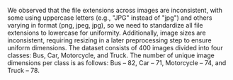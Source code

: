 We observed that the file extensions across images are inconsistent, with some using uppercase letters (e.g., "JPG" instead of "jpg") 
and others varying in format (png, jpeg, jpg), so we need to standardize all file extensions to lowercase for uniformity. Additionally, 
image sizes are inconsistent, requiring resizing in a later preprocessing step to ensure uniform dimensions. The dataset consists of 400 images divided into four classes: Bus, Car, Motorcycle, and Truck. 
The number of unique image dimensions per class is as follows: Bus – 82, Car – 71, Motorcycle – 74, and Truck – 78.
